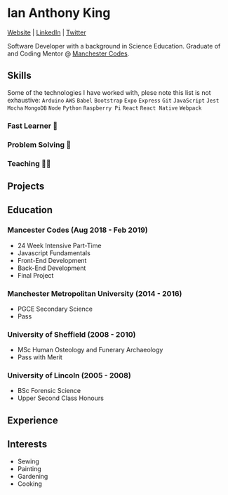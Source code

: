 # Ian Anthony King
[Website](www.ian-antking.github.io) | [LinkedIn](https://www.linkedin.com/in/ian-king-6b135056) | [Twitter](https://twitter.com/antkingian)

Software Developer with a background in Science Education. Graduate of and Coding Mentor @ [Manchester Codes](https://www.manchestercodes.com/).

## Skills

Some of the technologies I have worked with, plese note this list is not exhaustive:
`Arduino` `AWS` `Babel` `Bootstrap` `Expo` `Express` `Git` `JavaScript` `Jest` `Mocha` `MongoDB` `Node` `Python` `Raspberry Pi` `React` `React Native` `Webpack`

### Fast Learner :running:

### Problem Solving :thinking:

### Teaching :man_teacher:

## Projects

## Education

### Mancester Codes (Aug 2018 - Feb 2019)

  - 24 Week Intensive Part-Time
  - Javascript Fundamentals
  - Front-End Development
  - Back-End Development
  - Final Project

### Manchester Metropolitan University (2014 - 2016)

  - PGCE Secondary Science
  - Pass

### University of Sheffield (2008 - 2010)

  - MSc Human Osteology and Funerary Archaeology
  - Pass with Merit

### University of Lincoln (2005 - 2008)
  
  - BSc Forensic Science
  - Upper Second Class Honours

## Experience

## Interests

  - Sewing
  - Painting
  - Gardening
  - Cooking
